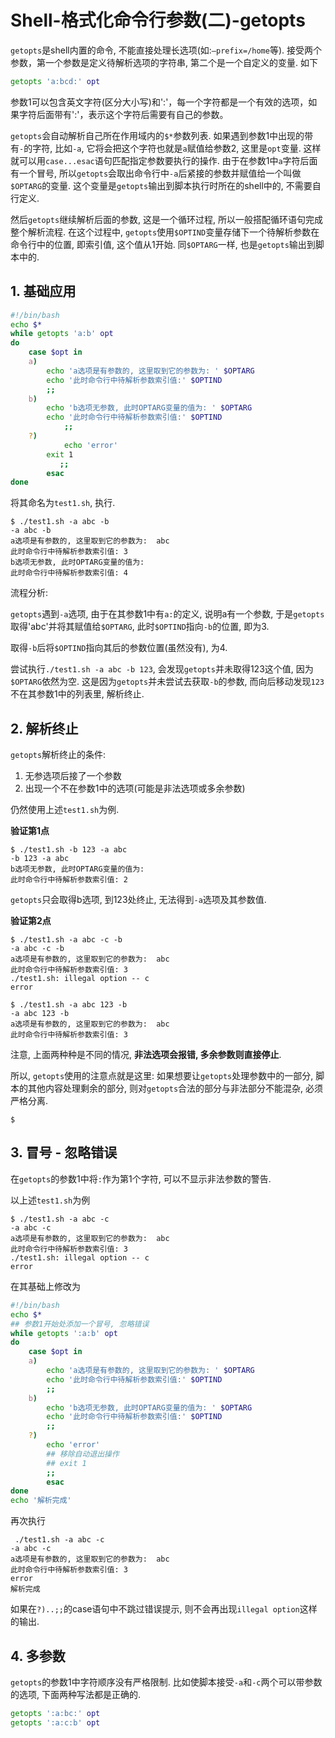# Shell-格式化命令行参数(二)-getopts

`getopts`是shell内置的命令, 不能直接处理长选项(如:`–prefix=/home`等). 接受两个参数，第一个参数是定义待解析选项的字符串, 第二个是一个自定义的变量. 如下

```bash
getopts 'a:bcd:' opt
```

参数1可以包含英文字符(区分大小写)和':'，每一个字符都是一个有效的选项，如果字符后面带有':'，表示这个字符后需要有自己的参数。

`getopts`会自动解析自己所在作用域内的`$*`参数列表. 如果遇到参数1中出现的带有`-`的字符, 比如`-a`, 它将会把这个字符也就是`a`赋值给参数2, 这里是`opt`变量. 这样就可以用`case...esac`语句匹配指定参数要执行的操作. 由于在参数1中`a`字符后面有一个冒号, 所以`getopts`会取出命令行中`-a`后紧接的参数并赋值给一个叫做`$OPTARG`的变量. 这个变量是`getopts`输出到脚本执行时所在的shell中的, 不需要自行定义.

然后`getopts`继续解析后面的参数, 这是一个循环过程, 所以一般搭配循环语句完成整个解析流程. 在这个过程中, `getopts`使用`$OPTIND`变量存储下一个待解析参数在命令行中的位置, 即索引值, 这个值从1开始. 同`$OPTARG`一样, 也是`getopts`输出到脚本中的.

## 1. 基础应用

```bash
#!/bin/bash
echo $*
while getopts 'a:b' opt
do
	case $opt in
	a) 
        echo 'a选项是有参数的, 这里取到它的参数为: ' $OPTARG
	    echo '此时命令行中待解析参数索引值:' $OPTIND
	    ;;
	b) 
        echo 'b选项无参数, 此时OPTARG变量的值为: ' $OPTARG        
	    echo '此时命令行中待解析参数索引值:' $OPTIND
            ;;
	?)
            echo 'error'
	    exit 1
           ;;
        esac
done
```

将其命名为`test1.sh`, 执行.

```
$ ./test1.sh -a abc -b
-a abc -b
a选项是有参数的, 这里取到它的参数为:  abc
此时命令行中待解析参数索引值: 3
b选项无参数, 此时OPTARG变量的值为:
此时命令行中待解析参数索引值: 4
```

流程分析:

`getopts`遇到`-a`选项, 由于在其参数1中有`a:`的定义, 说明a有一个参数, 于是`getopts`取得'abc'并将其赋值给`$OPTARG`, 此时`$OPTIND`指向`-b`的位置, 即为3.

取得`-b`后将`$OPTIND`指向其后的参数位置(虽然没有), 为4.

尝试执行`./test1.sh -a abc -b 123`, 会发现`getopts`并未取得123这个值, 因为`$OPTARG`依然为空. 这是因为`getopts`并未尝试去获取`-b`的参数, 而向后移动发现`123`不在其参数1中的列表里, 解析终止.


## 2. 解析终止

`getopts`解析终止的条件:

1. 无参选项后接了一个参数
2. 出现一个不在参数1中的选项(可能是非法选项或多余参数)

仍然使用上述`test1.sh`为例.

**验证第1点**

```log
$ ./test1.sh -b 123 -a abc
-b 123 -a abc
b选项无参数, 此时OPTARG变量的值为: 
此时命令行中待解析参数索引值: 2
```

`getopts`只会取得b选项, 到123处终止, 无法得到`-a`选项及其参数值.

**验证第2点**

```log
$ ./test1.sh -a abc -c -b 
-a abc -c -b
a选项是有参数的, 这里取到它的参数为:  abc
此时命令行中待解析参数索引值: 3
./test1.sh: illegal option -- c
error

$ ./test1.sh -a abc 123 -b 
-a abc 123 -b
a选项是有参数的, 这里取到它的参数为:  abc
此时命令行中待解析参数索引值: 3
```

注意, 上面两种种是不同的情况, **非法选项会报错, 多余参数则直接停止**.

所以, `getopts`使用的注意点就是这里: 如果想要让`getopts`处理参数中的一部分, 脚本的其他内容处理剩余的部分, 则对`getopts`合法的部分与非法部分不能混杂, 必须严格分离.

```
$ 
```

## 3. 冒号 - 忽略错误

在`getopts`的参数1中将`:`作为第1个字符, 可以不显示非法参数的警告.

以上述`test1.sh`为例

```
$ ./test1.sh -a abc -c
-a abc -c
a选项是有参数的, 这里取到它的参数为:  abc
此时命令行中待解析参数索引值: 3
./test1.sh: illegal option -- c
error
```

在其基础上修改为

```bash
#!/bin/bash
echo $*
## 参数1开始处添加一个冒号, 忽略错误
while getopts ':a:b' opt
do
	case $opt in
	a) 
        echo 'a选项是有参数的, 这里取到它的参数为: ' $OPTARG
	    echo '此时命令行中待解析参数索引值:' $OPTIND
	    ;;
	b) 
        echo 'b选项无参数, 此时OPTARG变量的值为: ' $OPTARG        
	    echo '此时命令行中待解析参数索引值:' $OPTIND
        ;;
	?)
        echo 'error'
		## 移除自动退出操作
	    ## exit 1
        ;;
        esac
done
echo '解析完成'
```

再次执行

```
 ./test1.sh -a abc -c
-a abc -c
a选项是有参数的, 这里取到它的参数为:  abc
此时命令行中待解析参数索引值: 3
error
解析完成
```

如果在`?)..;;`的case语句中不跳过错误提示, 则不会再出现`illegal option`这样的输出.

## 4. 多参数

`getopts`的参数1中字符顺序没有严格限制. 比如使脚本接受`-a`和`-c`两个可以带参数的选项, 下面两种写法都是正确的.

```bash
getopts ':a:bc:' opt
getopts ':a:c:b' opt
```
